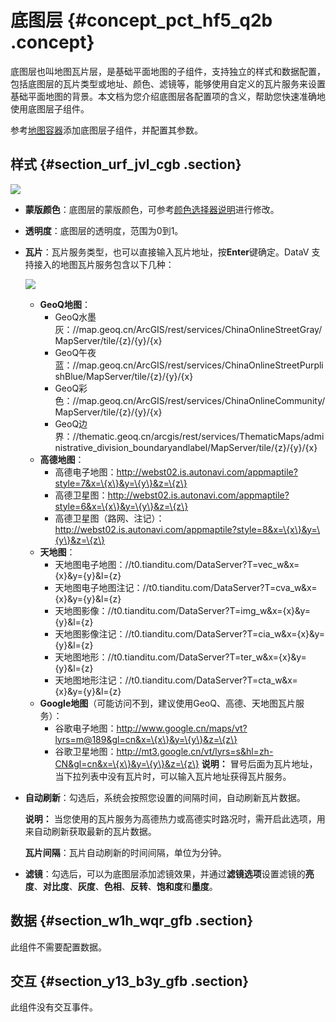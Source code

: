 # 底图层 {#concept_pct_hf5_q2b .concept}

底图层也叫地图瓦片层，是基础平面地图的子组件，支持独立的样式和数据配置，包括底图层的瓦片类型或地址、颜色、滤镜等，能够使用自定义的瓦片服务来设置基础平面地图的背景。本文档为您介绍底图层各配置项的含义，帮助您快速准确地使用底图层子组件。

参考[地图容器](cn.zh-CN/用户指南/组件指南/基础平面地图组件/地图容器.md#section_amg_cj5_q2b)添加底图层子组件，并配置其参数。

## 样式 {#section_urf_jvl_cgb .section}

![](http://static-aliyun-doc.oss-cn-hangzhou.aliyuncs.com/assets/img/16573/15570500598534_zh-CN.png)

-   **蒙版颜色**：底图层的蒙版颜色，可参考[颜色选择器说明](cn.zh-CN/用户指南/管理组件/设置组件样式/配置项说明.md#section_kdw_vj4_t2b)进行修改。
-   **透明度**：底图层的透明度，范围为0到1。
-   **瓦片**：瓦片服务类型，也可以直接输入瓦片地址，按**Enter**键确定。DataV 支持接入的地图瓦片服务包含以下几种：

    ![](http://static-aliyun-doc.oss-cn-hangzhou.aliyuncs.com/assets/img/16573/155705005934161_zh-CN.png)

    -   **GeoQ地图**：
        -   GeoQ水墨灰：//map.geoq.cn/ArcGIS/rest/services/ChinaOnlineStreetGray/MapServer/tile/\{z\}/\{y\}/\{x\}
        -   GeoQ午夜蓝：//map.geoq.cn/ArcGIS/rest/services/ChinaOnlineStreetPurplishBlue/MapServer/tile/\{z\}/\{y\}/\{x\}
        -   GeoQ彩色：//map.geoq.cn/ArcGIS/rest/services/ChinaOnlineCommunity/MapServer/tile/\{z\}/\{y\}/\{x\}
        -   GeoQ边界：//thematic.geoq.cn/arcgis/rest/services/ThematicMaps/administrative\_division\_boundaryandlabel/MapServer/tile/\{z\}/\{y\}/\{x\}
    -   **高德地图**：
        -   高德电子地图：http://webst02.is.autonavi.com/appmaptile?style=7&x=\{x\}&y=\{y\}&z=\{z\}
        -   高德卫星图：http://webst02.is.autonavi.com/appmaptile?style=6&x=\{x\}&y=\{y\}&z=\{z\}
        -   高德卫星图（路网、注记）：http://webst02.is.autonavi.com/appmaptile?style=8&x=\{x\}&y=\{y\}&z=\{z\}
    -   **天地图**：
        -   天地图电子地图：//t0.tianditu.com/DataServer?T=vec\_w&x=\{x\}&y=\{y\}&l=\{z\}
        -   天地图电子地图注记：//t0.tianditu.com/DataServer?T=cva\_w&x=\{x\}&y=\{y\}&l=\{z\}
        -   天地图影像：//t0.tianditu.com/DataServer?T=img\_w&x=\{x\}&y=\{y\}&l=\{z\}
        -   天地图影像注记：//t0.tianditu.com/DataServer?T=cia\_w&x=\{x\}&y=\{y\}&l=\{z\}
        -   天地图地形：//t0.tianditu.com/DataServer?T=ter\_w&x=\{x\}&y=\{y\}&l=\{z\}
        -   天地图地形注记：//t0.tianditu.com/DataServer?T=cta\_w&x=\{x\}&y=\{y\}&l=\{z\}
    -   **Google地图**（可能访问不到，建议使用GeoQ、高德、天地图瓦片服务）：
        -   谷歌电子地图：http://www.google.cn/maps/vt?lyrs=m@189&gl=cn&x=\{x\}&y=\{y\}&z=\{z\}
        -   谷歌卫星地图：http://mt3.google.cn/vt/lyrs=s&hl=zh-CN&gl=cn&x=\{x\}&y=\{y\}&z=\{z\}
    **说明：** 冒号后面为瓦片地址，当下拉列表中没有瓦片时，可以输入瓦片地址获得瓦片服务。

-   **自动刷新**：勾选后，系统会按照您设置的间隔时间，自动刷新瓦片数据。

    **说明：** 当您使用的瓦片服务为高德热力或高德实时路况时，需开启此选项，用来自动刷新获取最新的瓦片数据。

    **瓦片间隔**：瓦片自动刷新的时间间隔，单位为分钟。

-   **滤镜**：勾选后，可以为底图层添加滤镜效果，并通过**滤镜选项**设置滤镜的**亮度**、**对比度**、**灰度**、**色相**、**反转**、**饱和度**和**墨度**。

## 数据 {#section_w1h_wqr_gfb .section}

此组件不需要配置数据。

## 交互 {#section_y13_b3y_gfb .section}

此组件没有交互事件。

